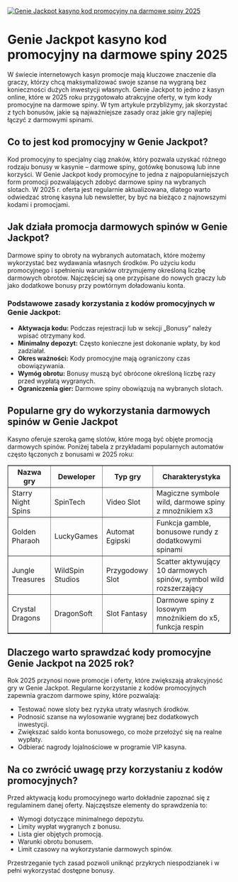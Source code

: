 [![Genie Jackpot kasyno kod promocyjny na darmowe spiny 2025](https://123-caf.pages.dev/gitsignup.png)](https://vrmoo.ru/Bt82HjjY)

<h1>Genie Jackpot kasyno kod promocyjny na darmowe spiny 2025</h1> <p>W świecie internetowych kasyn promocje mają kluczowe znaczenie dla graczy, którzy chcą maksymalizować swoje szanse na wygraną bez konieczności dużych inwestycji własnych. Genie Jackpot to jedno z kasyn online, które w 2025 roku przygotowało atrakcyjne oferty, w tym kody promocyjne na darmowe spiny. W tym artykule przybliżymy, jak skorzystać z tych bonusów, jakie są najważniejsze zasady oraz jakie gry najlepiej łączyć z darmowymi spinami.</p>  <h2>Co to jest kod promocyjny w Genie Jackpot?</h2> <p>Kod promocyjny to specjalny ciąg znaków, który pozwala uzyskać różnego rodzaju bonusy w kasynie – darmowe spiny, gotówkę bonusową lub inne korzyści. W Genie Jackpot kody promocyjne to jedna z najpopularniejszych form promocji pozwalających zdobyć darmowe spiny na wybranych slotach. W 2025 r. oferta jest regularnie aktualizowana, dlatego warto odwiedzać stronę kasyna lub newsletter, by być na bieżąco z najnowszymi kodami i promocjami.</p>  <h2>Jak działa promocja darmowych spinów w Genie Jackpot?</h2> <p>Darmowe spiny to obroty na wybranych automatach, które możemy wykorzystać bez wydawania własnych środków. Po użyciu kodu promocyjnego i spełnieniu warunków otrzymujemy określoną liczbę darmowych obrotów. Najczęściej są one przypisane do nowych graczy lub jako dodatkowe bonusy przy powtórnym doładowaniu konta.</p>  <h3>Podstawowe zasady korzystania z kodów promocyjnych w Genie Jackpot:</h3> <ul>   <li><strong>Aktywacja kodu:</strong> Podczas rejestracji lub w sekcji „Bonusy” należy wpisać otrzymany kod.</li>   <li><strong>Minimalny depozyt:</strong> Często konieczne jest dokonanie wpłaty, by kod zadziałał.</li>   <li><strong>Okres ważności:</strong> Kody promocyjne mają ograniczony czas obowiązywania.</li>   <li><strong>Wymóg obrotu:</strong> Bonusy muszą być obrócone określoną liczbę razy przed wypłatą wygranych.</li>   <li><strong>Ograniczenia gier:</strong> Darmowe spiny obowiązują na wybranych slotach.</li> </ul>  <h2>Popularne gry do wykorzystania darmowych spinów w Genie Jackpot</h2> <p>Kasyno oferuje szeroką gamę slotów, które mogą być objęte promocją darmowych spinów. Poniżej tabela z przykładami popularnych automatów często łączonych z bonusami w 2025 roku:</p>  <table border="1" cellpadding="8" cellspacing="0">   <thead>     <tr>       <th>Nazwa gry</th>       <th>Deweloper</th>       <th>Typ gry</th>       <th>Charakterystyka</th>     </tr>   </thead>   <tbody>     <tr>       <td>Starry Night Spins</td>       <td>SpinTech</td>       <td>Video Slot</td>       <td>Magiczne symbole wild, darmowe spiny z mnożnikiem x3</td>     </tr>     <tr>       <td>Golden Pharaoh</td>       <td>LuckyGames</td>       <td>Automat Egipski</td>       <td>Funkcja gamble, bonusowe rundy z dodatkowymi spinami</td>     </tr>     <tr>       <td>Jungle Treasures</td>       <td>WildSpin Studios</td>       <td>Przygodowy Slot</td>       <td>Scatter aktywujący 10 darmowych spinów, symbol wild rozszerzający</td>     </tr>     <tr>       <td>Crystal Dragons</td>       <td>DragonSoft</td>       <td>Slot Fantasy</td>       <td>Darmowe spiny z losowym mnożnikiem do x5, funkcja respin</td>     </tr>   </tbody> </table>  <h2>Dlaczego warto sprawdzać kody promocyjne Genie Jackpot na 2025 rok?</h2> <p>Rok 2025 przynosi nowe promocje i oferty, które zwiększają atrakcyjność gry w Genie Jackpot. Regularne korzystanie z kodów promocyjnych zapewnia graczom darmowe spiny, które pozwalają:</p>  <ul>   <li>Testować nowe sloty bez ryzyka utraty własnych środków.</li>   <li>Podnosić szanse na wylosowanie wygranej bez dodatkowych inwestycji.</li>   <li>Zwiększać saldo konta bonusowego, co może przełożyć się na realne wypłaty.</li>   <li>Odbierać nagrody lojalnościowe w programie VIP kasyna.</li> </ul>  <h2>Na co zwrócić uwagę przy korzystaniu z kodów promocyjnych?</h2> <p>Przed aktywacją kodu promocyjnego warto dokładnie zapoznać się z regulaminem danej oferty. Najczęstsze elementy do sprawdzenia to:</p> <ul>   <li>Wymogi dotyczące minimalnego depozytu.</li>   <li>Limity wypłat wygranych z bonusu.</li>   <li>Lista gier objętych promocją.</li>   <li>Warunki obrotu bonusem.</li>   <li>Limit czasowy na wykorzystanie darmowych spinów.</li> </ul> <p>Przestrzeganie tych zasad pozwoli uniknąć przykrych niespodzianek i w pełni wykorzystać dostępne bonusy.</p>
